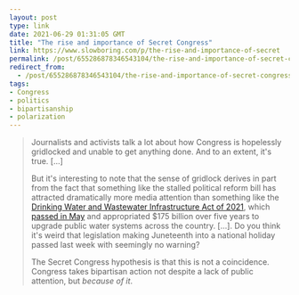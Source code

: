 ```yaml
---
layout: post
type: link
date: 2021-06-29 01:31:05 GMT
title: "The rise and importance of Secret Congress"
link: https://www.slowboring.com/p/the-rise-and-importance-of-secret
permalink: /post/655286878346543104/the-rise-and-importance-of-secret-congress
redirect_from: 
  - /post/655286878346543104/the-rise-and-importance-of-secret-congress
tags:
- Congress
- politics
- bipartisanship
- polarization
---
```

<blockquote><p>Journalists and activists talk a lot about how Congress is hopelessly gridlocked and unable to get anything done. And to an extent, it's true. [...]</p>

<p>But it's interesting to note that the sense of gridlock derives in part from the fact that something like the stalled political reform bill has attracted dramatically more media attention than something like the <a href="https://www.congress.gov/bill/117th-congress/senate-bill/914/text?r=4&s=1">Drinking Water and Wastewater Infrastructure Act of 2021</a>, which <a href="https://www.jdsupra.com/legalnews/senate-adopts-drinking-water-and-3848959/">passed in May</a> and appropriated $175 billion over five years to upgrade public water systems across the country. [...]. Do you think it's weird that legislation making Juneteenth into a national holiday passed last week with seemingly no warning?</p>

<p>The Secret Congress hypothesis is that this is not a coincidence. Congress takes bipartisan action not despite a lack of public attention, but <i>because of it</i>.</p></blockquote>